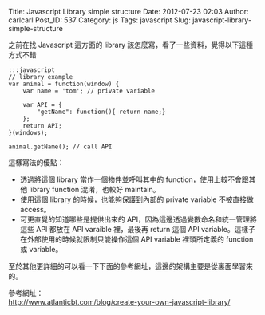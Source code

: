 Title: Javascript Library simple structure
Date: 2012-07-23 02:03
Author: carlcarl
Post_ID: 537
Category: js
Tags: javascript
Slug: javascript-library-simple-structure

之前在找 Javascript 這方面的 library
該怎麼寫，看了一些資料，覺得以下這種方式不錯  

	:::javascript
	// library example
	var animal = function(window) {
    	var name = 'tom'; // private variable

    	var API = {
        	"getName": function(){ return name;}
    	};
    	return API;
	}(windows);

	animal.getName(); // call API


這樣寫法的優點：

-   透過將這個 library 當作一個物件並呼叫其中的
    function，使用上較不會跟其他 library function 混淆，也較好
    maintain。
-   使用這個 library 的時候，也能夠保護到內部的 private variable
    不被直接做 access。
-   可更直覺的知道哪些是提供出來的
    API，因為這邊透過變數命名和統一管理將這些 API 都放在 API varaible
    裡，最後再 return 這個 API
    variable。這樣子在外部使用的時候就限制只能操作這個 API variable
    裡頭所定義的 function 或 variable。

至於其他更詳細的可以看一下下面的參考網址，這邊的架構主要是從裏面學習來的。

參考網址：  
<http://www.atlanticbt.com/blog/create-your-own-javascript-library/>
